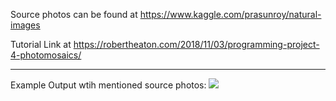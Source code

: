 Source photos can be found at https://www.kaggle.com/prasunroy/natural-images

Tutorial Link at https://robertheaton.com/2018/11/03/programming-project-4-photomosaics/
<hr>
Example Output wtih mentioned source photos:
<img src="https://github.com/aatakansalar/oylesine_python/blob/master/photomosaics/created_examples/face_0.jpg"/>
